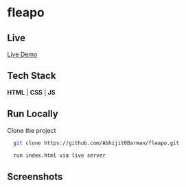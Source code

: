 # fleapo


## Live

[Live Demo](https://664102615f644afa47002a0f--subtle-flan-06cb49.netlify.app/)

## Tech Stack

**HTML** | 
**CSS**  |
**JS** 
<!-- **Vite** 
**Tailwind CSS**  -->


## Run Locally

Clone the project

```bash
  git clone https://github.com/Abhijit0Barman/fleapo.git
```

<!-- ```bash
  run npm run build
``` -->
```bash
  run index.html via live server
```

## Screenshots
